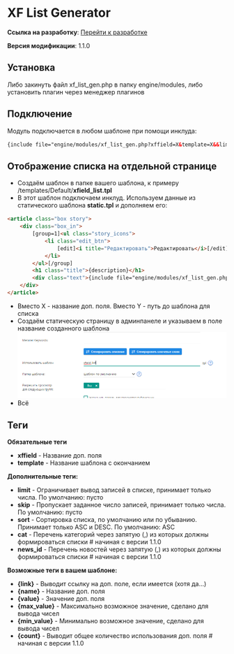 # XF List Generator

**Ссылка на
разработку**: [<i class="fa-thin fa-paperclip"></i> Перейти к разработке](https://devcraft.club/downloads/xf-list-generator.19/)

**Версия модификации**: <i class="fa-duotone fa-code-branch"></i> 1.1.0

## Установка

Либо закинуть файл xf_list_gen.php в папку engine/modules, либо установить плагин через менеджер плагинов

## Подключение

Модуль подключается в любом шаблоне при помощи инклуда:

```html
{include file="engine/modules/xf_list_gen.php?xffield=X&template=X&&limit=X&skip=X&sort=X&cat=X&news_id=X"
```

## Отображение списка на отдельной странице

* Создаём шаблон в папке вашего шаблона, к примеру /templates/Default/**xfield_list.tpl**
* В этот шаблон подключаем инклуд. Используем данные из статического шаблона **static.tpl** и дополняем его:

```HTML
<article class="box story">
	<div class="box_in">
		[group=1]<ul class="story_icons">
			<li class="edit_btn">
				[edit]<i title="Редактировать">Редактировать</i>[/edit]
			</li>
		</ul>[/group]
		<h1 class="title">{description}</h1>
		<div class="text">{include file="engine/modules/xf_list_gen.php?xffield=X&template=Y}</div>
	</div>
</article>
```

* Вместо X - название доп. поля. Вместо Y - путь до шаблона для списка
* Создаём статическую страницу в админпанеле и указываем в поле название созданного шаблона
![название созданного шаблона](assets/static_template_name.png)
* Всё

## Теги

**Обязательные теги**

* **xffield** - Название доп. поля
* **template** - Название шаблона с окончанием

**Дополнительные теги:**

* **limit** - Ограничивает вывод записей в списке, принимает только числа. По умолчанию: пусто
* **skip** - Пропускает заданное число записей, принимает только числа. По умолчанию: пусто
* **sort** - Сортировка списка, по умолчанию или по убыванию. Принимает только ASC и DESC. По умолчанию: ASC
* **cat** - Перечень категорий через запятую (,) из которых должны формироваться списки # начиная с версии 1.1.0
* **news_id** - Перечень новостей через запятую (,) из которых должны формироваться списки # начиная с версии 1.1.0

**Возможные теги в вашем шаблоне:**

* **{link}** - Выводит ссылку на доп. поле, если имеется (хотя да...)
* **{name}** - Название доп. поля
* **{value}** - Значение доп. поля
* **{max_value}** - Максимально возможное значение, сделано для вывода чисел
* **{min_value}** - Минимально возможное значение, сделано для вывода чисел
* **{count}** - Выводит общее количество использования доп. поля # начиная с версии 1.1.0
